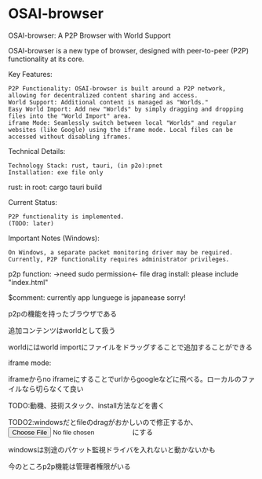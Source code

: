 # OSAI-browser
OSAI-browser: A P2P Browser with World Support

OSAI-browser is a new type of browser, designed with peer-to-peer (P2P) functionality at its core.

Key Features:

    P2P Functionality: OSAI-browser is built around a P2P network, allowing for decentralized content sharing and access.
    World Support: Additional content is managed as "Worlds."
    Easy World Import: Add new "Worlds" by simply dragging and dropping files into the "World Import" area.
    iframe Mode: Seamlessly switch between local "Worlds" and regular websites (like Google) using the iframe mode. Local files can be accessed without disabling iframes.

Technical Details:

    Technology Stack: rust, tauri, (in p2o):pnet
    Installation: exe file only

rust:
    in root: cargo tauri build

Current Status:

    P2P functionality is implemented.
    (TODO: later)

Important Notes (Windows):

    On Windows, a separate packet monitoring driver may be required.
    Currently, P2P functionality requires administrator privileges.
p2p function:
    ->need sudo permission<-
file drag install:
    please include "index.html"

$comment:
    currently app lunguege is japanease sorry!

p2pの機能を持ったブラウザである
<p>
追加コンテンツはworldとして扱う
<p>
worldにはworld importにファイルをドラッグすることで追加することができる
<p>
iframe mode:
<p>
iframeからno iframeにすることでurlからgoogleなどに飛べる。ローカルのファイルなら切らなくて良い
<p>
TODO:動機、技術スタック、install方法などを書く
<p>
TODO2:windowsだとfileのdragがおかしいので修正するか、<input type="file">にする
<p>
windowsは別途のパケット監視ドライバを入れないと動かないかも
<p>
今のところp2p機能は管理者権限がいる

